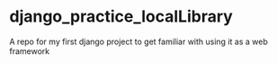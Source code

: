 # django_practice_localLibrary
A repo for my first django project to get familiar with using it as a web framework

